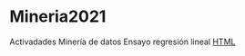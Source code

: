 # Mineria2021
Activadades Minería de datos
Ensayo regresión lineal [HTML](https://htmlpreview.github.io/?https://github.com/JuanfeSalamanca98/Mineria2021/blob/main/Ensayo%20regresion%20lineal/Ensayo%20regresi%C3%B3n%20lineal.html)
